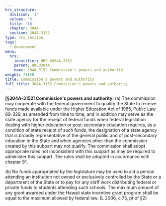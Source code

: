 ```yaml
---
hrs_structure:
  division: '1'
  volume: '5'
  title: '18'
  chapter: 304A
  section: 304A-3152
type: hrs_section
tags:
  - Government
menu:
  hrs:
    identifier: HRS_0304A-3152
    parent: HRS0304A
    name: 304A-3152 Commission's powers and authority
weight: 73150
title: Commission's powers and authority
full_title: 304A-3152 Commission's powers and authority
---
```

**[§304A-3152] Commission's powers and authority.** (a) The commission may cooperate with the federal government to qualify the State to receive funds made available under the Higher Education Act of 1965, Public Law 89-329, as amended from time to time, and in addition may serve as the state agency for the receipt of federal funds when federal legislation dealing with higher education or post-secondary education requires, as a condition of state receipt of such funds, the designation of a state agency that is broadly representative of the general public and of post-secondary education in the State and when agencies other than the commission created by this subpart may not qualify. The commission shall adopt appropriate rules not inconsistent with this subpart as may be required to administer this subpart. The rules shall be adopted in accordance with chapter 91.

(b) No funds appropriated by the legislature may be used to aid a person attending an institution not owned or exclusively controlled by the State or a department of the State or to pay for any staff work distributing federal or private funds to students attending such schools. The maximum amount of any grant awarded under the Hawaii state incentive grant program shall be equal to the maximum allowed by federal law. [L 2006, c 75, pt of §2]